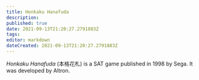 ```yaml
---
title: Honkaku Hanafuda
description: 
published: true
date: 2021-09-13T21:20:27.2791883Z 
tags: 
editor: markdown
dateCreated: 2021-09-13T21:20:27.2791883Z
---
```

_Honkaku Hanafuda_ (<span lang='ja'>本格花札</span>) is a SAT game published in 1998 by Sega.
It was developed by Altron.

